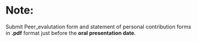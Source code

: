 # Note:

Submit Peer_evalutation form and statement of personal contribution forms in **.pdf** format just before the **oral presentation date**. 
